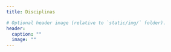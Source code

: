 ```yaml
---
title: Disciplinas

# Optional header image (relative to `static/img/` folder).
header:
  caption: ""
  image: ""
---
```

